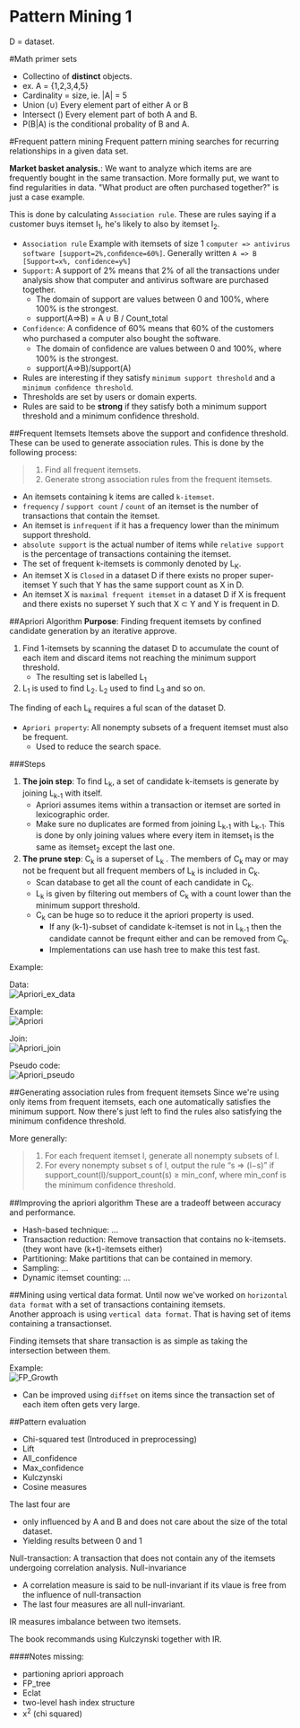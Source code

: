 Pattern Mining 1
================

D = dataset.

#Math primer sets
- Collectino of **distinct** objects.
- ex. A = {1,2,3,4,5}
- Cardinality = size, ie. |A| = 5
- Union (∪) Every element part of either A or B
- Intersect () Every element part of both A and B.
- P(B|A) is the conditional probality of B and A.


#Frequent pattern mining
Frequent pattern mining searches for recurring relationships in a given data set.

**Market basket analysis.**: We want to analyze which items are are frequently bought in the same transaction.
More formally put, we want to find regularities in data. "What product are often purchased together?" is just a case example.

 This is done by calculating `Association rule`.
These are rules saying if a customer buys itemset I<sub>1</sub>, he's likely to also by itemset I<sub>2</sub>.

- `Association rule` Example with itemsets of size 1 `computer => antivirus software [support=2%,conﬁdence=60%]`. Generally written `A => B [Support=x%, confidence=y%]`
- `Support`:  A support of 2% means that 2% of all the transactions under analysis show that computer and antivirus software are purchased together.
    - The domain of support are values between 0 and 100%, where 100% is the strongest.
    - support(A=>B) = A ∪ B / Count_total
- `Confidence`:  A conﬁdence of 60% means that 60% of the customers who purchased a computer also bought the software.
    - The domain of conﬁdence are values between 0 and 100%, where 100% is the strongest.
    - support(A=>B)/support(A)
- Rules are interesting if they satisfy  `minimum support threshold` and a `minimum conﬁdence threshold`.
- Thresholds are set by users or domain experts. 
- Rules are said to be **strong** if they satisfy both a minimum support threshold and a minimum confidence threshold.

##Frequent Itemsets
Itemsets above the support and confidence threshold. These can be used to generate association rules. This is done by the following process:

>1. Find all frequent itemsets.
>2. Generate strong association rules from the frequent itemsets. 

- An itemsets containing k items are called `k-itemset`.
- `frequency` / `support count` / `count` of an itemset is the number of transactions that contain the itemset.
- An itemset is `infrequent` if it has a frequency lower than the minimum support threshold. 
- `absolute support` is the actual number of items while `relative support` is the percentage of transactions containing the itemset.
- The set of frequent k-itemsets is commonly denoted by L<sub>K</sub>.
- An itemset X is `Closed` in a dataset D if there exists no proper super-itemset Y such that Y has the same support count as X in D.
- An itemset X is `maximal frequent itemset` in a dataset D if X is frequent and there exists no superset Y such that X ⊂ Y and Y is frequent in D.
 
##Apriori Algorithm
**Purpose**: Finding frequent itemsets by confined candidate generation by an iterative approve.


1. Find 1-itemsets by scanning the dataset D to accumulate the count of each item and discard items not reaching the minimum support threshold.
    - The resulting set is labelled L<sub>1</sub>
2. L<sub>1</sub> is used to find L<sub>2</sub>. L<sub>2</sub> used to find L<sub>3</sub> and so on.

The finding of each L<sub>k</sub> requires a ful scan of the dataset D.
  
- `Apriori property`: All nonempty subsets of a frequent itemset must also be frequent.
    -  Used to reduce the search space. 

###Steps

1. **The join step**: To find L<sub>k</sub>, a set of candidate k-itemsets is generate by joining L<sub>k-1</sub> with itself.
    - Apriori assumes items within a transaction or itemset are sorted in lexicographic order.
    - Make sure no duplicates are formed from joining L<sub>k-1</sub> with L<sub>k-1</sub>. This is done by only joining values where every item in itemset<sub>1</sub> is the same as itemset<sub>2</sub> except the last one.
2. **The prune step**: C<sub>k</sub> is a superset of L<sub>k</sub> . The members of C<sub>k</sub> may or may not be frequent but all frequent members of L<sub>k</sub> is included in C<sub>k</sub>.
    - Scan database to get all the count of each candidate in C<sub>k</sub>.
    - L<sub>k</sub> is given by filtering out members of C<sub>k</sub> with a count lower than the minimum support threshold.
    - C<sub>k</sub> can be huge so to reduce it the apriori property is used.
        - If any (k-1)-subset of candidate k-itemset is not in L<sub>k-1</sub> then the candidate cannot be frequnt either and can be removed from C<sub>k</sub>.
        - Implementations can use hash tree to make this test fast.
        
Example:

Data:  
![Apriori_ex_data](Images/Apriori_ex_data.PNG "Apriori_ex_data")

Example:  
![Apriori](Images/Apriori.PNG "Apriori")

Join:  
![Apriori_join](Images/Apriori_join.PNG "Apriori_join")

Pseudo code:  
![Apriori_pseudo](Images/Apriori_pseudo.PNG "Apriori_pseudo")


##Generating association rules from frequent itemsets
Since we're using only items from frequent itemsets, each one automatically satisfies the minimum support. 
Now there's just left to find the rules also satisfying the minimum confidence threshold. 

More generally:
>1. For each frequent itemset l, generate all nonempty subsets of l.
>2. For every nonempty subset s of l, output the rule “s => (l−s)” if support_count(l)/support_count(s) ≥ min_conf, where min_conf is the minimum conﬁdence threshold.

##Improving the apriori algorithm
These are a tradeoff between accuracy and performance.

- Hash-based technique: ...
- Transaction reduction: Remove transaction that contains no k-itemsets. (they wont have (k+t)-itemsets either)
- Partitioning: Make partitions that can be contained in memory.
- Sampling: ...
- Dynamic itemset counting: ...

##Mining using vertical data format.
Until now we've worked on `horizontal data format` with a set of transactions containing itemsets.  
Another approach is using `vertical data format`. That is having set of items containing a transactionset.

Finding itemsets that share transaction is as simple as taking the intersection between them.

Example:  
![FP_Growth](Images/FP_Growth.PNG "FP_Growth")

- Can be improved using `diffset` on items since the transaction set of each item often gets very large. 

##Pattern evaluation
- Chi-squared test (Introduced in preprocessing)
- Lift
- All_confidence
- Max_confidence
- Kulczynski
- Cosine measures

The last four are
- only influenced by A and B and does not care about the size of the total dataset.
- Yielding results between 0 and 1

Null-transaction: A transaction that does not contain any of the itemsets undergoing correlation analysis.
Null-invariance
- A correlation measure is said to be null-invariant if its vlaue is free from the influence of null-transaction
- The last four measures are all null-invariant.

IR measures imbalance between two itemsets.

The book recommands using Kulczynski together with IR.

####Notes missing:
- partioning apriori approach
- FP_tree
- Eclat
- two-level hash index structure
- x<sup>2</sup> (chi squared)


